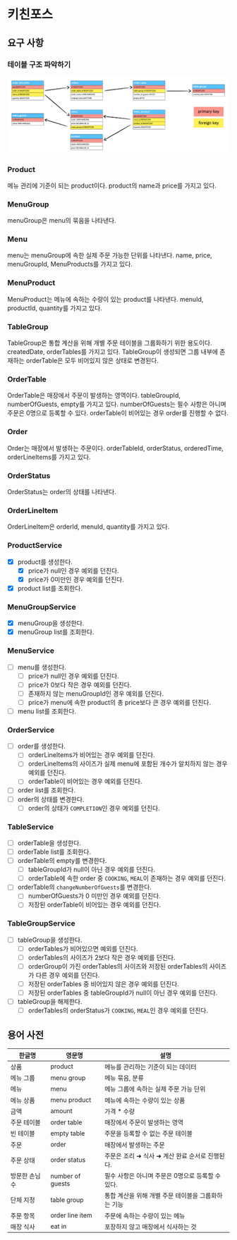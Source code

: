 # 키친포스

## 요구 사항

### 테이블 구조 파악하기

![](images/table-structure.png)

### Product

메뉴 관리에 기준이 되는 product이다. product의 name과 price를 가지고 있다.

### MenuGroup 

menuGroup은 menu의 묶음을 나타낸다.

### Menu

menu는 menuGroup에 속한 실제 주문 가능한 단위를 나타낸다. name, price, menuGroupId, MenuProducts를 가지고 있다.

### MenuProduct

MenuProduct는 메뉴에 속하는 수량이 있는 product를 나타낸다. menuId, productId, quantity를 가지고 있다.

### TableGroup

TableGroup은 통합 계산을 위해 개별 주문 테이블을 그룹화하기 위한 용도이다. createdDate, orderTables를 가지고 있다.
TableGroup이 생성되면 그룹 내부에 존재하는 orderTable은 모두 비어있지 않은 상태로 변경된다.

### OrderTable

OrderTable은 매장에서 주문이 발생하는 영역이다.
tableGroupId, numberOfGuests, empty를 가지고 있다. 
numberOfGuests는 필수 사항은 아니며 주문은 0명으로 등록할 수 있다.
orderTable이 비어있는 경우 order를 진행할 수 없다.

### Order

Order는 매장에서 발생하는 주문이다. orderTableId, orderStatus, orderedTime, orderLineItems를 가지고 있다. 

### OrderStatus

OrderStatus는 order의 상태를 나타낸다.

### OrderLineItem

OrderLineItem은 orderId, menuId, quantity를 가지고 있다.

### ProductService

 * [x] product를 생성한다.
   * [x] price가 null인 경우 예외를 던진다.
   * [x] price가 0미만인 경우 예외를 던진다.
 * [x] product list를 조회한다.

### MenuGroupService

 * [x] menuGroup을 생성한다.
 * [x] menuGroup list를 조회한다.

### MenuService

 * [ ] menu를 생성한다.
   * [ ] price가 null인 경우 예외를 던진다.
   * [ ] price가 0보다 작은 경우 예외를 던진다.
   * [ ] 존재하지 않는 menuGroupId인 경우 예외를 던진다.
   * [ ] price가 menu에 속한 product의 총 price보다 큰 경우 예외를 던진다.
 * [ ] menu list를 조회한다.

### OrderService

 * [ ] order를 생성한다.
    * [ ] orderLineItems가 비어있는 경우 예외를 던진다.
    * [ ] orderLineItems의 사이즈가 실제 menu에 포함된 개수가 알치하지 않는 경우 예외를 던진다.
    * [ ] orderTable이 비어있는 경우 예외를 던진다.
 * [ ] order list를 조회한다.
 * [ ] order의 상태를 변경한다.
   * [ ] order의 상태가 `COMPLETION`인 경우 예외를 던진다.

### TableService

 * [ ] orderTable을 생성한다.
 * [ ] orderTable list를 조회한다.
 * [ ] orderTable의 empty를 변경한다.
   * [ ] tableGroupId가 null이 아닌 경우 예외를 던진다.
   * [ ] orderTable에 속한 order 중 `COOKING`, `MEAL`이 존재하는 경우 예외를 던진다.
 * [ ] orderTable의 `changeNumberOfGuests`를 변경한다.
   * [ ] numberOfGuests가 0 미만인 경우 예외를 던진다.
   * [ ] 저장된 orderTable이 비어있는 경우 예외를 던진다.

### TableGroupService

 * [ ] tableGroup을 생성한다.
   * [ ] orderTables가 비어있으면 예외를 던진다.
   * [ ] orderTables의 사이즈가 2보다 작은 경우 예외를 던진다.
   * [ ] orderGroup이 가진 orderTables의 사이즈와 저장된 orderTables의 사이즈가 다른 경우 예외를 던진다.
   * [ ] 저장된 orderTables 중 비어있지 않은 경우 예외를 던진다.
   * [ ] 저장된 orderTables 중 tableGroupId가 null이 아닌 경우 예외를 던진다.
 * [ ] tableGroup을 해제한다.
   * [ ] orderTables의 orderStatus가 `COOKING`, `MEAL`인 경우 예외를 던진다.

## 용어 사전

| 한글명 | 영문명 | 설명 |
| --- | --- | --- |
| 상품 | product | 메뉴를 관리하는 기준이 되는 데이터 |
| 메뉴 그룹 | menu group | 메뉴 묶음, 분류 |
| 메뉴 | menu | 메뉴 그룹에 속하는 실제 주문 가능 단위 |
| 메뉴 상품 | menu product | 메뉴에 속하는 수량이 있는 상품 |
| 금액 | amount | 가격 * 수량 |
| 주문 테이블 | order table | 매장에서 주문이 발생하는 영역 |
| 빈 테이블 | empty table | 주문을 등록할 수 없는 주문 테이블 |
| 주문 | order | 매장에서 발생하는 주문 |
| 주문 상태 | order status | 주문은 조리 ➜ 식사 ➜ 계산 완료 순서로 진행된다. |
| 방문한 손님 수 | number of guests | 필수 사항은 아니며 주문은 0명으로 등록할 수 있다. |
| 단체 지정 | table group | 통합 계산을 위해 개별 주문 테이블을 그룹화하는 기능 |
| 주문 항목 | order line item | 주문에 속하는 수량이 있는 메뉴 |
| 매장 식사 | eat in | 포장하지 않고 매장에서 식사하는 것 |

